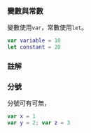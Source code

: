 ### 變數與常數

變數使用`var`，常數使用`let`。

``` swift
var variable = 10
let constant = 20
```

### 註解

### 分號

分號可有可無，

``` swift
var x = 1
var y = 2; var z = 3
```

